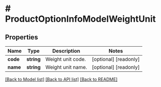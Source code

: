# # ProductOptionInfoModelWeightUnit

## Properties

Name | Type | Description | Notes
------------ | ------------- | ------------- | -------------
**code** | **string** | Weight unit code. | [optional] [readonly]
**name** | **string** | Weight unit name. | [optional] [readonly]

[[Back to Model list]](../../README.md#models) [[Back to API list]](../../README.md#endpoints) [[Back to README]](../../README.md)
